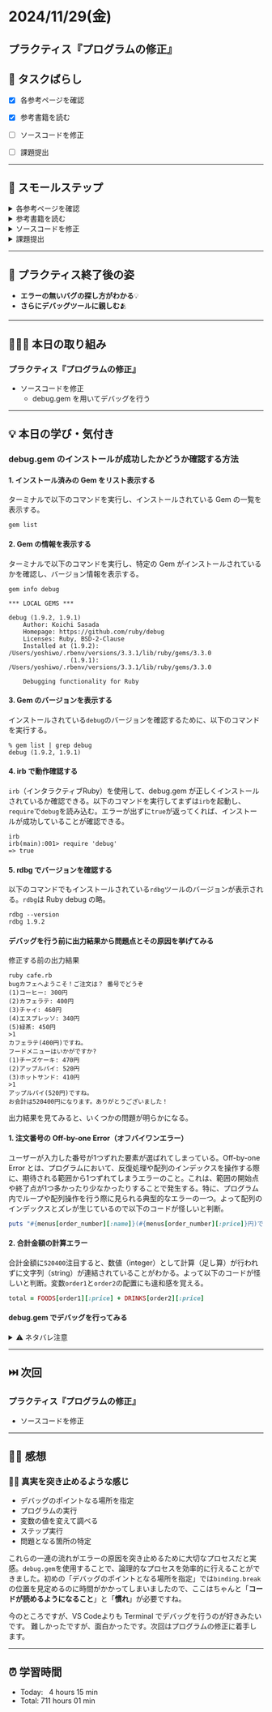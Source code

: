 # 2024/11/29(金)
## プラクティス『プログラムの修正』

## 🧩 タスクばらし
- [x] 各参考ページを確認
- [x] 参考書籍を読む
- [ ] ソースコードを修正
- [ ] 課題提出


------------


## 🐾 スモールステップ
<details><summary>各参考ページを確認</summary>

- [x] [Docs：debug.gemの使い方を学ぶ](https://bootcamp.fjord.jp/pages/how-to-use-debug-gem)
   - [x] [rubygems (debug.gem)の使い方 - YouTube](https://www.youtube.com/watch?v=4r7-uN3RvNA)
   - [x] [byebugの良さを教えてください！ | FJORD BOOT CAMP（フィヨルドブートキャンプ）](https://bootcamp.fjord.jp/questions/1162)
   - [x] [Ruby 3.1 の debug.gem を自慢したい - クックパッド開発者ブログ](https://techlife.cookpad.com/entry/2021/12/27/202133)
   - [x] [VS Codeでターミナルからの入力を伴うRubyプログラムをデバッグ実行する方法 - Qiita](https://qiita.com/jnchito/items/3254118d666ef1ea2923)
   - [x] [Railsをステップ実行する方法を学ぶ（VS CodeとRubyMine） | FJORD BOOT CAMP（フィヨルドブートキャンプ）](https://bootcamp.fjord.jp/pages/how-to-debug-rails)


</details>


<details><summary>参考書籍を読む</summary>

- [x] コードが動かないので帰れません！新人プログラマーのためのエラーが怖くなくなる本
   - [x] 第1章 エラーはどうして怖いのか？
   - [x] 第2章 エラーの上手な読み方
   - [x] 第3章 不具合の原因を効率的に見つけるには？
   - [x] 第4章 ツールを活用してデバッグを楽にしよう
   - [x] 第5章 どうしても解決できない時は？
   - [x] 第6章 デバッグしやすいコードを書こう

</details>


<details><summary>ソースコードを修正</summary>

- [ ] ソースコードを修正

</details>


<details><summary>課題提出</summary>

- [ ] 修正したソースコードを Pull Request としてアップ
- [ ] Pull Request した URL と Terminal での実行結果をメンターさんに提出

</details>


------------


## 🕺 プラクティス終了後の姿
- **エラーの無いバグの探し方がわかる**💡
- **さらにデバッグツールに親しむ**🫂


------------


## 🧑🏻‍💻 本日の取り組み
### プラクティス『プログラムの修正』
- ソースコードを修正
   - debug.gem を用いてデバッグを行う


------------


## 💡 本日の学び・気付き
### debug.gem のインストールが成功したかどうか確認する方法
#### 1. インストール済みの Gem をリスト表示する
ターミナルで以下のコマンドを実行し、インストールされている Gem の一覧を表示する。
```shell
gem list
```

#### 2. Gem の情報を表示する
ターミナルで以下のコマンドを実行し、特定の Gem がインストールされているかを確認し、バージョン情報を表示する。
```shell
gem info debug

*** LOCAL GEMS ***

debug (1.9.2, 1.9.1)
    Author: Koichi Sasada
    Homepage: https://github.com/ruby/debug
    Licenses: Ruby, BSD-2-Clause
    Installed at (1.9.2): /Users/yoshiwo/.rbenv/versions/3.3.1/lib/ruby/gems/3.3.0
                 (1.9.1): /Users/yoshiwo/.rbenv/versions/3.3.1/lib/ruby/gems/3.3.0

    Debugging functionality for Ruby
```

#### 3. Gem のバージョンを表示する
インストールされている`debug`のバージョンを確認するために、以下のコマンドを実行する。
```shell
% gem list | grep debug
debug (1.9.2, 1.9.1)
```

#### 4. irb で動作確認する
`irb`（インタラクティブRuby）を使用して、debug.gem が正しくインストールされているか確認できる。以下のコマンドを実行してまずは`irb`を起動し、`require`で`debug`を読み込む。エラーが出ずに`true`が返ってくれば、インストールが成功していることが確認できる。
```shell
irb
irb(main):001> require 'debug'
=> true
```

#### 5. rdbg でバージョンを確認する
以下のコマンドでもインストールされている`rdbg`ツールのバージョンが表示される。`rdbg`は Ruby debug の略。
```shell
rdbg --version
rdbg 1.9.2
```

#### デバッグを行う前に出力結果から問題点とその原因を挙げてみる
修正する前の出力結果
```shell
ruby cafe.rb
bugカフェへようこそ！ご注文は？ 番号でどうぞ
(1)コーヒー: 300円
(2)カフェラテ: 400円
(3)チャイ: 460円
(4)エスプレッソ: 340円
(5)緑茶: 450円
>1
カフェラテ(400円)ですね。
フードメニューはいかがですか?
(1)チーズケーキ: 470円
(2)アップルパイ: 520円
(3)ホットサンド: 410円
>1
アップルパイ(520円)ですね。
お会計は520400円になります。ありがとうございました！
```
出力結果を見てみると、いくつかの問題が明らかになる。

#### 1. 注文番号の Off-by-one Error（オフバイワンエラー）
ユーザーが入力した番号が1つずれた要素が選ばれてしまっている。Off-by-one Error とは、プログラムにおいて、反復処理や配列のインデックスを操作する際に、期待される範囲から1つずれてしまうエラーのこと。これは、範囲の開始点や終了点が1つ多かったり少なかったりすることで発生する。特に、プログラム内でループや配列操作を行う際に見られる典型的なエラーの一つ。よって配列のインデックスとズレが生じているので以下のコードが怪しいと判断。
```ruby
puts "#{menus[order_number][:name]}(#{menus[order_number][:price]}円)ですね。"
```

#### 2. 合計金額の計算エラー
合計金額に`520400`注目すると、数値（integer）として計算（足し算）が行われずに文字列（string）が連結されていることがわかる。よって以下のコードが怪しいと判断。変数`order1`と`order2`の配置にも違和感を覚える。

```ruby
total = FOODS[order1][:price] + DRINKS[order2][:price]
```


#### debug.gem でデバッグを行ってみる

<details><summary>⚠️ ネタバレ注意</summary>

#### 「頼んだつもりのメニューが選択できない」について確認
確認したい行の上に、`binding.break`を入力。

<a href="https://bootcamp.fjord.jp/rails/active_storage/blobs/redirect/eyJfcmFpbHMiOnsibWVzc2FnZSI6IkJBaHBBejNEQXc9PSIsImV4cCI6bnVsbCwicHVyIjoiYmxvYl9pZCJ9fQ==--e4550735916c5897981dd8331a959f3c1112ebfd/%E3%82%B9%E3%82%AF%E3%83%AA%E3%83%BC%E3%83%B3%E3%82%B7%E3%83%A7%E3%83%83%E3%83%88%202024-11-29%2021.46.55.png" target="_blank" rel="noopener noreferrer"><img src="https://bootcamp.fjord.jp/rails/active_storage/blobs/redirect/eyJfcmFpbHMiOnsibWVzc2FnZSI6IkJBaHBBejNEQXc9PSIsImV4cCI6bnVsbCwicHVyIjoiYmxvYl9pZCJ9fQ==--e4550735916c5897981dd8331a959f3c1112ebfd/%E3%82%B9%E3%82%AF%E3%83%AA%E3%83%BC%E3%83%B3%E3%82%B7%E3%83%A7%E3%83%83%E3%83%88%202024-11-29%2021.46.55.png" width="1920" height="1080" alt="スクリーンショット 2024-11-29 21.46.55.png"></a>

プログラムの実行して確認。

<a href="https://bootcamp.fjord.jp/rails/active_storage/blobs/redirect/eyJfcmFpbHMiOnsibWVzc2FnZSI6IkJBaHBBejdEQXc9PSIsImV4cCI6bnVsbCwicHVyIjoiYmxvYl9pZCJ9fQ==--cb3fc3d4f6942f4f54284ac36ceacceed70e0398/%E3%82%B9%E3%82%AF%E3%83%AA%E3%83%BC%E3%83%B3%E3%82%B7%E3%83%A7%E3%83%83%E3%83%88%202024-11-29%2021.50.41.png" target="_blank" rel="noopener noreferrer"><img src="https://bootcamp.fjord.jp/rails/active_storage/blobs/redirect/eyJfcmFpbHMiOnsibWVzc2FnZSI6IkJBaHBBejdEQXc9PSIsImV4cCI6bnVsbCwicHVyIjoiYmxvYl9pZCJ9fQ==--cb3fc3d4f6942f4f54284ac36ceacceed70e0398/%E3%82%B9%E3%82%AF%E3%83%AA%E3%83%BC%E3%83%B3%E3%82%B7%E3%83%A7%E3%83%83%E3%83%88%202024-11-29%2021.50.41.png" width="4040" height="2328" alt="スクリーンショット 2024-11-29 21.50.41.png"></a>

- ユーザー入力として`1`を入力した場合、配列のインデックスは`0`から始まるという仕組みからコーヒーではなく、カフェラテが選択されている。1だと2、2だと3が選択されるので、変数`order_number`（注文番号）から1つ引くようなコードを書けばいいのかな？と推測。24行目ののコードを書き換えるとよさそう。
```ruby
puts "#{menus[order_number][:name]}(#{menus[order_number][:price]}円)ですね。"
```
- それと変数名の命名は読み手に分かりやすく伝える名前を付けることが大切だと分かる。`order_number`意味が分かりやすい。

#### 「最後の番号のメニューを選択するとエラーとなる」について確認。
飲み物もお食事も最後の番号を選択するとエラーになるのを確認。

<a href="https://bootcamp.fjord.jp/rails/active_storage/blobs/redirect/eyJfcmFpbHMiOnsibWVzc2FnZSI6IkJBaHBBei9EQXc9PSIsImV4cCI6bnVsbCwicHVyIjoiYmxvYl9pZCJ9fQ==--af13c423546742de6d9d8f2ec151f134421f8590/%E3%82%B9%E3%82%AF%E3%83%AA%E3%83%BC%E3%83%B3%E3%82%B7%E3%83%A7%E3%83%83%E3%83%88%202024-11-29%2022.13.04.png" target="_blank" rel="noopener noreferrer"><img src="https://bootcamp.fjord.jp/rails/active_storage/blobs/redirect/eyJfcmFpbHMiOnsibWVzc2FnZSI6IkJBaHBBei9EQXc9PSIsImV4cCI6bnVsbCwicHVyIjoiYmxvYl9pZCJ9fQ==--af13c423546742de6d9d8f2ec151f134421f8590/%E3%82%B9%E3%82%AF%E3%83%AA%E3%83%BC%E3%83%B3%E3%82%B7%E3%83%A7%E3%83%83%E3%83%88%202024-11-29%2022.13.04.png" width="1070" height="790" alt="スクリーンショット 2024-11-29 22.13.04.png"></a>

やはり、こちらも24行目のコードにエラーとなる原因があると分かる。
</details>


------------


## ⏭️ 次回
### プラクティス『プログラムの修正』
- ソースコードを修正


------------


## ✍🏻 感想
### 🕵🏻 真実を突き止めるような感じ
- デバッグのポイントなる場所を指定
- プログラムの実行
- 変数の値を変えて調べる
- ステップ実行
- 問題となる箇所の特定

これらの一連の流れがエラーの原因を突き止めるために大切なプロセスだと実感。`debug.gem`を使用することで、論理的なプロセスを効率的に行えることができました。初めの「デバッグのポイントとなる場所を指定」では`binding.break`の位置を見定めるのに時間がかかってしまいましたので、ここはちゃんと「**コードが読めるようになること**」と「**慣れ**」が必要ですね。

今のところですが、VS Codeよりも Terminal でデバッグを行うのが好きみたいです。
難しかったですが、面白かったです。次回はプログラムの修正に着手します。


------------


## ⏰ 学習時間
- Today:&nbsp;&nbsp; 4 hours 15 min
- Total: 711 hours 01 min

